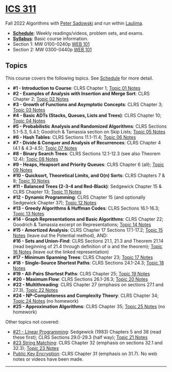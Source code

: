 <!--
# ICS 311 Fall 2021
* * *
-->

# [ICS 311](https://ics311.github.io/)

Fall 2022 Algorithms with [Peter Sadowski](http://www2.hawaii.edu/~psadow/) and run within [Laulima](https://laulima.hawaii.edu/portal/site/MAN.XLSICS311ps.202310). 


<!--## Contents -->

*   **[Schedule](schedule.md)**: Weekly readings/videos, problem sets, and exams.
*   **[Syllabus](syllabus.md)**: Basic course information.
*   Section 1: MW	0100-0240p	[WEB 101](https://goo.gl/maps/SN7x8ME772mexTC1A)
*   Section 2: MW	0300-0440p	[WEB 101](https://goo.gl/maps/SN7x8ME772mexTC1A)


<!--
*   [Topics](#topics)
*   [Problem Sets](#problems): List of active and planned problem sets.
*   [Exams](#exams): Planned exam dates
-->


## <a name="topics">Topics</a>

This course covers the following topics. See [Schedule](schedule.md) for more detail.

*   **#1 - Introduction to Course**: CLRS Chapter 1; [Topic 01 Notes](Notes/Topic-01.html)
*   **#2 - Examples of Analysis with Insertion and Merge Sort**: CLRS Chapter 2; [Topic 02 Notes](Notes/Topic-02.html)
*   **#3 - Growth of Functions and Asymptotic Concepts**: CLRS Chapter 3; [Topic 03 Notes](Notes/Topic-03.html)
*   **#4 - Basic ADTs (Stacks, Queues, Lists and Trees)**: CLRS Chapter 10; [Topic 04 Notes](Notes/Topic-04.html)
*   **#5 - Probabilistic Analysis and Randomized Algorithms**: CLRS Sections 5.1-5.3, 5.4.1; Goodrich & Tamassia section on Skip Lists; [Topic 05 Notes](Notes/Topic-05.html)
*   **#6 - Hash Tables**: CLRS Sections 11.1-11.4; [Topic 06 Notes](Notes/Topic-06.html)
*   **#7 - Divide & Conquer and Analysis of Recurrences**: CLRS Chapter 4 (4.1 & 4.3-4.5); [Topic 07 Notes](Notes/Topic-07.html)
*   **#8 - Binary Search Trees**: CLRS Sections 12.1-12.3 (see also Theorem 12.4); [Topic 08 Notes](Notes/Topic-08.html)
*   **#9 - Heaps, Heapsort and Priority Queues**: CLRS Chapter 6 (all); [Topic 09 Notes](Notes/Topic-09.html)
*   **#10 - Quicksort, Theoretical Limits, and O(n) Sorts**: CLRS Chapters 7 & 8; [Topic 10 Notes](Notes/Topic-10.html)
*   **#11 - Balanced Trees (2-3-4 and Red-Black)**: Sedgewick Chapter 15 & CLRS Chapter 13; [Topic 11 Notes](Notes/Topic-11.html)<!--Review of Mistakes on Midterm-->
*   **#12 - Dynamic Programming**: CLRS Chapter 15 (and optionally Sedgewick Chapter 37); [Topic 12 Notes](Notes/Topic-12.html)
*   **#13 - Greedy Algorithms & Huffman Codes**: CLRS Sections 16.1-16.3; [Topic 13 Notes](Notes/Topic-13.html)
*   **#14 - Graph Representations and Basic Algorithms**: CLRS Chapter 22; Goodrich & Tamassia excerpt on Representations; [Topic 14 Notes](Notes/Topic-14.html)
*   **#15 - Amortized Analysis**: CLRS Chapter 17 Sections 17.1-17.2; [Topic 15 Notes](Notes/Topic-15.html) (leave out the Potential method), AND:  
    **#16 - Sets and Union-Find**: CLRS Sections 21.1, 21.3 and Theorem 21.14 (read beginning of 21.4 through definition of α and the theorem); [Topic 16 Notes](Notes/Topic-16.html) (leave out the linked representation)
*   **#17 - Minimum Spanning Trees**: CLRS Chapter 23; [Topic 17 Notes](Notes/Topic-17.html)
*   **#18 - Single-Source Shortest Paths**: CLRS Sections 24.1-24.3; [Topic 18 Notes](Notes/Topic-18.html)
*   **#19 - All-Pairs Shortest Paths**: CLRS Chapter 25; [Topic 19 Notes](Notes/Topic-19.html)
*   **#20 - Maximum Flow**: CLRS Sections 26.1-26.3; [Topic 20 Notes](Notes/Topic-20.html)
*   **#22 - Multithreading**: CLRS Chapter 27 (emphasis on sections 27.1 and 27.3), [Topic 22 Notes](Notes/Topic-22.html)
*   **#24 - NP-Completeness and Complexity Theory**: CLRS Chapter 34; [Topic 24 Notes](Notes/Topic-24.html) (no homework)
*   **#25 - Approximation Algorithms**: CLRS Chapter 35; [Topic 25 Notes](Notes/Topic-25.html) (no homework) <!--Complexity Theory (continued)-->


Other topics not covered:

*   <u>#21 - Linear Programming</u>: Sedgewick (1983) Chapters 5 and 38 (read these first); CLRS Sections 29.0-29.3 (half way); [Topic 21 Notes](Notes/Topic-21.html)
*   <u>#23 String Matching</u>: CLRS Chapter 32 (emphasis on sections 32.1 and 32.3); [Topic 23 Notes](Notes/Topic-23.html)
*   <u>Public Key Encryption</u>: CLRS Chapter 31 (emphasis on 31.7). No web notes or videos have been made.
<!--*   <u>#25 - Approximation Algorithms</u>: CLRS Chapter 35; [Topic 25 Notes](Notes/Topic-25.html) (no homework)-->

* * *

<!--
## <a name="problems">Problem Sets</a>

Each problem set will be released in Laulima when they are assigned. At that time, you may find the actual problems as Google Doc templates in your section's Assignments folder.

*   **Problem Set #0** (Topic 1) due 23:55 (11:55 pm) Tuesday Aug 30
*   **Problem Set #1** (Topic 2) due 23:55 (11:55 pm) Tuesday September 6
*   **Problem Set #2** (Topics 3 & 4) due 23:55 (11:55 pm) Tuesday September 13
*   **Problem Set #3** (Topics 5 & 6) due 23:55 (11:55 pm) Tuesday September 20
*   **Problem Set #4** (Topics 7 & 8) due 23:55 (11:55 pm) Tuesday September 27
*   **Problem Set #5** (Topics 9 & 10A) due 23:55 (11:55 pm) Tuesday October 11
*   **Problem Set #6** (Topics 10B & 11) due 23:55 (11:55 pm) Tuesday Oct 18
*   **Problem Set #7** (Topics 12 & 13) due 23:55 (11:55 pm) Tuesday October 2
*   **Problem Set #8** (Topic 14) due 23:55 (11:55 pm) Wednesday November 2
*   **Problem Set #9** (Topics 15, 16 & 17) due 23:55 (11:55 pm) Wednesday November 9
*   **Problem Set #10** (Topics 18, 19, 20 & 22) due 23:55 (11:55 pm) Friday December 9

## <a name="exams">Exam Dates</a>

*   **Wednesday 10/05: Midterm 1** - Topics 1-8
*   **Wednesday 11/16: Midterm 2** - Topics 9-17
*   **[TBD](https://manoa.hawaii.edu/undergrad/schedule/final-exams/fall/): Final Exam** - Cumulative on all topics (1-20, 22, 24, & 25).
-->


